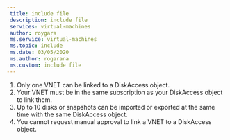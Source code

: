 ```yaml
---
 title: include file
 description: include file
 services: virtual-machines
 author: roygara
 ms.service: virtual-machines
 ms.topic: include
 ms.date: 03/05/2020
 ms.author: rogarana
 ms.custom: include file
---
```


1. Only one VNET can be linked to a DiskAccess object.
1. Your VNET must be in the same subscription as your DiskAccess object to link them.
1. Up to 10 disks or snapshots can be imported or exported at the same time with the same DiskAccess object.
1. You cannot request manual approval to link a VNET to a DiskAccess object.
